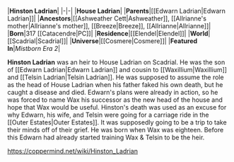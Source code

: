 |**Hinston Ladrian**|
|-|-|
|**House Ladrian**|
|**Parents**|[[Edwarn Ladrian\|Edwarn Ladrian]]|
|**Ancestors**|[[Ashweather Cett\|Ashweather]], [[Allrianne's mother\|Allrianne's mother]], [[Breeze\|Breeze]], [[Allrianne\|Allrianne]]|
|**Born**|317 [[Catacendre\|PC]]|
|**Residence**|[[Elendel\|Elendel]]|
|**World**|[[Scadrial\|Scadrial]]|
|**Universe**|[[Cosmere\|Cosmere]]|
|**Featured In**|*Mistborn Era 2*|

**Hinston Ladrian** was an heir to House Ladrian on Scadrial. He was the son of [[Edwarn Ladrian\|Edwarn Ladrian]] and cousin to [[Waxillium\|Waxillium]] and [[Telsin Ladrian\|Telsin Ladrian]]. He was supposed to assume the role as the head of House Ladrian when his father faked his own death, but he caught a disease and died. Edwarn's plans were already in action, so he was forced to name Wax his successor as the new head of the house and hope that Wax would be useful.
Hinston's death was used as an excuse for why Edwarn, his wife, and Telsin were going for a carriage ride in the [[Outer Estates\|Outer Estates]]. It was supposedly going to be a trip to take their minds off of their grief.
He was born when Wax was eighteen. Before this Edwarn had already started training Wax & Telsin to be the heir.



https://coppermind.net/wiki/Hinston_Ladrian